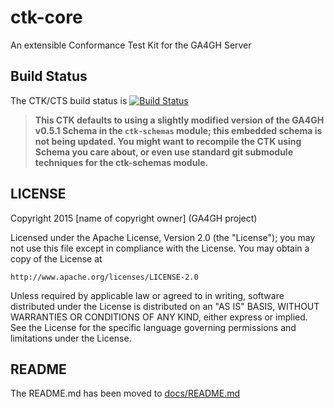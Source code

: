 # ctk-core
An extensible Conformance Test Kit for the GA4GH Server

## Build Status

The CTK/CTS build status is [![Build Status](https://travis-ci.org/wstidolph/ctk-core.svg?branch=master)](https://travis-ci.org/wstidolph/ctk-core)

>**This CTK defaults to using a slightly modified version of the GA4GH v0.5.1 Schema in the `ctk-schemas` module;
this embedded schema is not being updated. You might want to recompile the CTK using Schema you care about, or
even use standard git submodule techniques for the ctk-schemas module.**

## LICENSE
Copyright 2015 [name of copyright owner] (GA4GH project)

Licensed under the Apache License, Version 2.0 (the "License");
you may not use this file except in compliance with the License.
You may obtain a copy of the License at

    http://www.apache.org/licenses/LICENSE-2.0

Unless required by applicable law or agreed to in writing, software
distributed under the License is distributed on an "AS IS" BASIS,
WITHOUT WARRANTIES OR CONDITIONS OF ANY KIND, either express or implied.
See the License for the specific language governing permissions and
limitations under the License.

## README

The README.md has been moved to [docs/README.md](docs/README.md)
